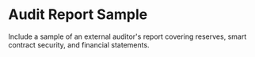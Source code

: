 # Audit Report Sample

Include a sample of an external auditor's report covering reserves, smart contract security, and financial statements.
